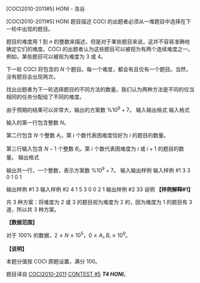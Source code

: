 



[COCI2010-2011#5] HONI - 洛谷














[COCI2010-2011#5] HONI
题目描述
COCI 的出题者必须从一堆题目中选择在下一轮中出现的题目。

题目的难度用 $1$ 到 $n$ 的整数来描述，但是对于某些题目来说，这并不容易准确地确定它们的难度。COCI 的出题者认为这些题目可以被视为有两个连续难度之一。例如，某些题目可以被视为难度为 $3$ 或 $4$。

下一轮 COCI 将包含的 $N$ 个题目。每一个难度，都会有且仅有一个题目。当然，没有题目会出现两次。

找出出题者为下一轮选择题目的不同方法的数量。我们认为两种方法是不同的仅当相同的任务分配给了不同的难度。

由于预期的结果可以非常大，输出的方案数 $\% 10^9+7$。
输入输出格式
输入格式

输入的第一行包含整数 $N$。

第二行包含 $N$ 个整数 $A_i$，第 $i$ 个数代表困难度恰好为 $i$ 的题目的数量。

第三行输入包含 $N-1$ 个整数 $B_i$，第 $i$ 个数代表困难度为 $i$ 或 $i+1$ 的题目的数量。
输出格式

输出共一行，一个整数，表示方案数 $\% 10^9+7$。
输入输出样例
输入样例 #1
3
3 0 1
0 1 

输出样例 #1
3
输入样例 #2
4
1 5 3 0
0 2 1 
输出样例 #2
33
说明
**【样例解释#1】**

共 $3$ 种方案：将难度为 $2$ 或 $3$ 的题目视为难度为 $2$ 的，因为难度为 $1$ 的题目有 $3$ 道，所以共 $3$ 种方案。

**【数据范围】**

对于 $100\%$ 的数据，$2\le N\le 10^5$，$0\le A_i,B_i\le 10^9$。

**【说明】**

本题分值按 COCI 原题设置，满分 $100$。

题目译自 [COCI2010-2011](https://hsin.hr/coci/archive/2010_2011/) [CONTEST #5](https://hsin.hr/coci/archive/2010_2011/contest5_tasks.pdf)  _**T4 HONI**_。






